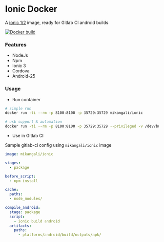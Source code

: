 # Ionic Docker

A [ionic 1/2](http://ionicframework.com) image, ready for Gitlab CI android builds

[![Docker build](https://img.shields.io/docker/automated/mikangali/ionic.svg)](https://hub.docker.com/r/mikangali/ionic)

### Features

- NodeJs
- Npm
- Ionic 3
- Cordova
- Android-25

### Usage

* Run container 

```bash
# simple run
docker run -ti --rm -p 8100:8100 -p 35729:35729 mikangali/ionic

# usb support & automation
docker run -ti --rm -p 8100:8100 -p 35729:35729 --privileged -v /dev/bus/usb:/dev/bus/usb -v ~/.gradle:/root/.gradle -v \$PWD:/app:rw mikangali/ionic ionic
```

* Use in Gitlab CI 

Sample gitlab-ci config using `mikangali/ionic` image

```yml
image: mikangali/ionic

stages:
  - package

before_script:
  - npm install

cache:
  paths:
  - node_modules/

compile_android:
  stage: package
  script:
    - ionic build android
  artifacts:
    paths:
      - platforms/android/build/outputs/apk/
```